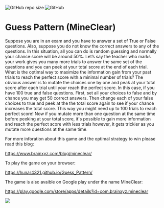 ![GitHub repo size](https://img.shields.io/github/repo-size/hunar4321/Guess_Pattern)
![GitHub](https://img.shields.io/github/license/hunar4321/Guess_Pattern)

# Guess Pattern (MineClear)

Suppose you are in an exam and you have to answer a set of True or False questions. Also, suppose you do not know the correct answers to any of the questions. In this situation, all you can do is random guessing and normally your chance score will be around 50%. Let’s say the teacher who marks your work gives you many more trials to answer the same set of the questions and you can peek at your total score at the end of each trial. What is the optimal way to maximize the information gain from your past trials to reach the perfect score with a minimal number of trials?
The obvious answer is to mutate the choices one by one and peak at your total score after each trial until your reach the perfect score. In this case, if you have 100 true and false questions. First, set all your choices to false and by chance you may get 50 correct answers. Then change each of your false choices to true and peek at the the total score again to see if your chance increases the total score. This way you might need up to 100 trials to reach perfect score! Now if you mutate more than one question at the same time before peeking at your total score, it's possible to gain more information and reach the perfect score with less trials however, it gets trickier as you mutate more questions at the same time.

For more inforation about this game and the optimal strategy to win please read this blog: 

https://www.brainxyz.com/blog/mineclear/


To play the game on your browser:

https://hunar4321.github.io/Guess_Pattern/


The game is also avaible on Google play under the name MineClear:

https://play.google.com/store/apps/details?id=com.brainxyz.mineclear

![](game_github.JPG)
</br>
